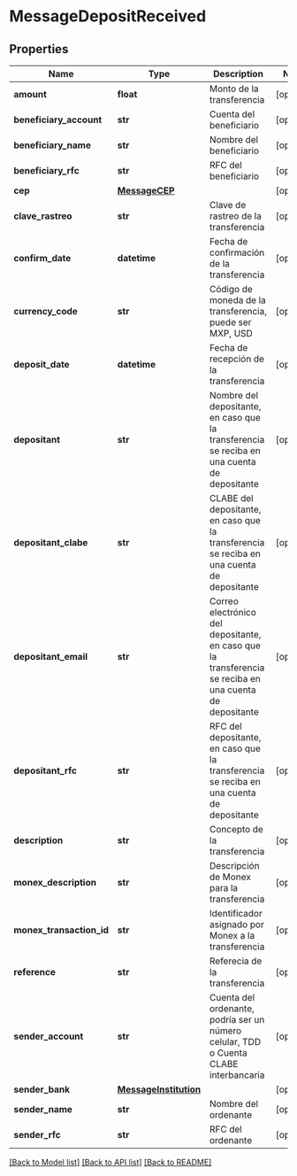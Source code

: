 # MessageDepositReceived

## Properties
Name | Type | Description | Notes
------------ | ------------- | ------------- | -------------
**amount** | **float** | Monto de la transferencia | [optional] 
**beneficiary_account** | **str** | Cuenta del beneficiario | [optional] 
**beneficiary_name** | **str** | Nombre del beneficiario | [optional] 
**beneficiary_rfc** | **str** | RFC del beneficiario | [optional] 
**cep** | [**MessageCEP**](MessageCEP.md) |  | [optional] 
**clave_rastreo** | **str** | Clave de rastreo de la transferencia | [optional] 
**confirm_date** | **datetime** | Fecha de confirmación de la transferencia | [optional] 
**currency_code** | **str** | Código de moneda de la transferencia, puede ser MXP, USD | [optional] 
**deposit_date** | **datetime** | Fecha de recepción de la transferencia | [optional] 
**depositant** | **str** | Nombre del depositante, en caso que la transferencia se reciba en una cuenta de depositante | [optional] 
**depositant_clabe** | **str** | CLABE del depositante, en caso que la transferencia se reciba en una cuenta de depositante | [optional] 
**depositant_email** | **str** | Correo electrónico del depositante, en caso que la transferencia se reciba en una cuenta de depositante | [optional] 
**depositant_rfc** | **str** | RFC del depositante, en caso que la transferencia se reciba en una cuenta de depositante | [optional] 
**description** | **str** | Concepto de la transferencia | [optional] 
**monex_description** | **str** | Descripción de Monex para la transferencia | [optional] 
**monex_transaction_id** | **str** | Identificador asignado por Monex a la transferencia | [optional] 
**reference** | **str** | Referecia de la transferencia | [optional] 
**sender_account** | **str** | Cuenta del ordenante, podría ser un número celular, TDD o Cuenta CLABE interbancaria | [optional] 
**sender_bank** | [**MessageInstitution**](MessageInstitution.md) |  | [optional] 
**sender_name** | **str** | Nombre del ordenante | [optional] 
**sender_rfc** | **str** | RFC del ordenante | [optional] 

[[Back to Model list]](../README.md#documentation-for-models) [[Back to API list]](../README.md#documentation-for-api-endpoints) [[Back to README]](../README.md)

